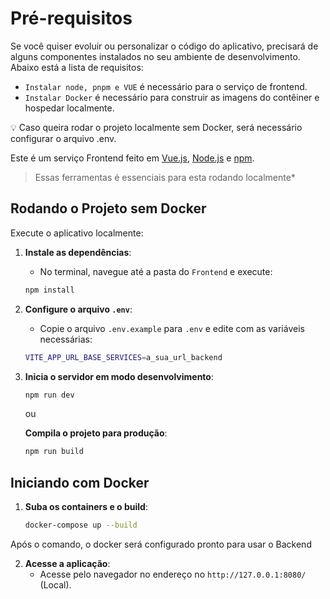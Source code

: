 # Pré-requisitos

Se você quiser evoluir ou personalizar o código do aplicativo, precisará de alguns componentes instalados no seu ambiente de desenvolvimento. Abaixo está a lista de requisitos:


* ```Instalar node, pnpm e VUE``` é necessário para o serviço de frontend.
* ```Instalar Docker``` é necessário para construir as imagens do contêiner e hospedar localmente.

💡 Caso queira rodar o projeto localmente sem Docker, será necessário configurar o arquivo .env.

Este é um serviço Frontend feito em [Vue.js](https://vuejs.org/), [Node.js](https://nodejs.org/) e [npm](https://www.npmjs.com/). 

> Essas ferramentas é essenciais para esta rodando localmente*

## Rodando o Projeto sem Docker

Execute o aplicativo localmente:

1. **Instale as dependências**:
    - No terminal, navegue até a pasta do `Frontend` e execute:
    ```bash
    npm install
    ```
2. **Configure o arquivo `.env`**:
    - Copie o arquivo `.env.example` para `.env` e edite com as variáveis necessárias:
    ```bash
    VITE_APP_URL_BASE_SERVICES=a_sua_url_backend
    ```

3. **Inicia o servidor em modo desenvolvimento**:

    ```bash
    npm run dev
    ```

    ou 

    **Compila o projeto para produção**:

    ```bash
    npm run build
    ```

## Iniciando com Docker

1. **Suba os containers e o build**:

    ```bash
    docker-compose up --build
    ```
Após o comando, o docker será configurado pronto para usar o Backend

2. **Acesse a aplicação**:
    - Acesse pelo navegador no endereço no `http://127.0.0.1:8080/` (Local).